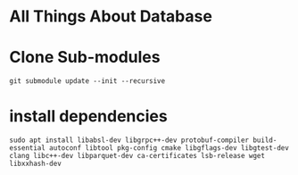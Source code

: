 # All Things About Database

# Clone Sub-modules

```
git submodule update --init --recursive
```
# install dependencies

```
sudo apt install libabsl-dev libgrpc++-dev protobuf-compiler build-essential autoconf libtool pkg-config cmake libgflags-dev libgtest-dev clang libc++-dev libparquet-dev ca-certificates lsb-release wget libxxhash-dev
```